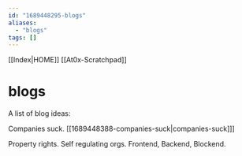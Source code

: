 ```yaml
---
id: "1689448295-blogs"
aliases:
  - "blogs"
tags: []
---
```

[[Index|HOME]]
[[At0x-Scratchpad]]
# blogs

A list of blog ideas:

Companies suck. [[1689448388-companies-suck|companies-suck]]]

Property rights.
Self regulating orgs.
Frontend, Backend, Blockend.
